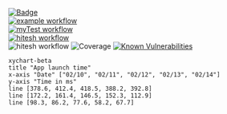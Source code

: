 [![Badge](https://img.shields.io/badge/version-v3.5%E2%80%90alpha-blue.svg?logo=linkedin)](https://github.com/hitesh-temp-account/Breach/blob/main/gradle.properties#L23)\
[![example workflow](https://github.com/hitesh-temp-account/Breach/actions/workflows/spandan.yml/badge.svg)](https://github.com/hitesh-temp-account/Breach/actions/workflows/spandan.yml)\
[![myTest workflow](https://github.com/hitesh-temp-account/Breach/actions/workflows/myTest.yml/badge.svg)](https://github.com/hitesh-temp-account/Breach/actions/workflows/myTest.yml)\
[![hitesh workflow](https://github.com/hitesh-temp-account/Breach/actions/workflows/hiteshWorkflow.yml/badge.svg)](https://github.com/hitesh-temp-account/Breach/actions/workflows/hiteshWorkflow.yml)\
![hitesh workflow](https://img.shields.io/maven-central/v/xstream/xstream)
![Coverage](https://img.shields.io/badge/coverage-35.19%25-green.svg)
[![Known Vulnerabilities](https://snyk-widget.herokuapp.com/badge/pip/hitesh-temp-account/Breach/badge.svg)](https://snyk.io/test/github/hitesh-temp-account/Breach)



```mermaid
xychart-beta
title "App launch time"
x-axis "Date" ["02/10", "02/11", "02/12", "02/13", "02/14"]
y-axis "Time in ms"
line [378.6, 412.4, 418.5, 388.2, 392.8]
line [172.2, 161.4, 146.5, 152.3, 112.9]
line [98.3, 86.2, 77.6, 58.2, 67.7]
```
